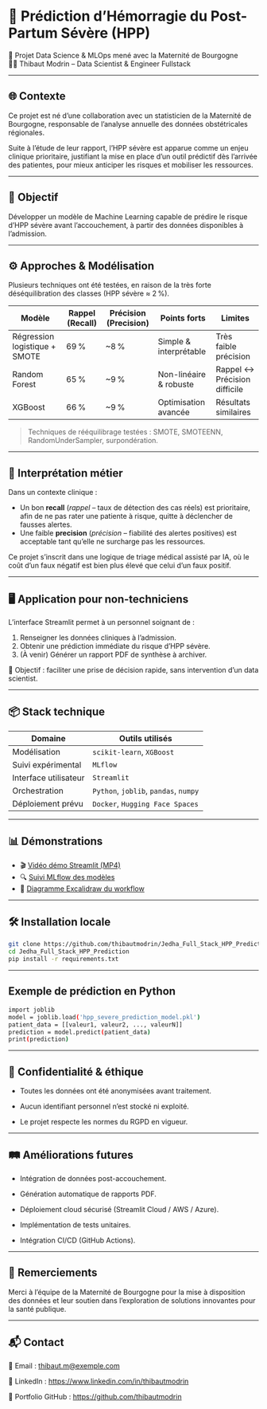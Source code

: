 # 🧠 Prédiction d’Hémorragie du Post-Partum Sévère (HPP)

🌟 Projet Data Science & MLOps mené avec la Maternité de Bourgogne  
👨‍💻 Thibaut Modrin – Data Scientist & Engineer Fullstack

---

## 🌐 Contexte

Ce projet est né d’une collaboration avec un statisticien de la Maternité de Bourgogne, responsable de l’analyse annuelle des données obstétricales régionales.

Suite à l’étude de leur rapport, l’HPP sévère est apparue comme un enjeu clinique prioritaire, justifiant la mise en place d’un outil prédictif dès l’arrivée des patientes, pour mieux anticiper les risques et mobiliser les ressources.

---

## 🎯 Objectif

Développer un modèle de Machine Learning capable de prédire le risque d’HPP sévère avant l’accouchement, à partir des données disponibles à l’admission.

---

## ⚙️ Approches & Modélisation

Plusieurs techniques ont été testées, en raison de la très forte déséquilibration des classes (HPP sévère ≈ 2 %).

| Modèle                        | Rappel (Recall) | Précision (Precision) | Points forts               | Limites                        |
|------------------------------|------------------|------------------------|----------------------------|--------------------------------|
| Régression logistique + SMOTE | 69 %             | ~8 %                   | Simple & interprétable     | Très faible précision          |
| Random Forest                 | 65 %             | ~9 %                   | Non-linéaire & robuste     | Rappel ↔ Précision difficile   |
| XGBoost                       | 66 %             | ~9 %                   | Optimisation avancée       | Résultats similaires           |

> Techniques de rééquilibrage testées : SMOTE, SMOTEENN, RandomUnderSampler, surpondération.

---

## 📌 Interprétation métier

Dans un contexte clinique :

- Un bon **recall** (*rappel* – taux de détection des cas réels) est prioritaire, afin de ne pas rater une patiente à risque, quitte à déclencher de fausses alertes.
- Une faible **precision** (*précision* – fiabilité des alertes positives) est acceptable tant qu’elle ne surcharge pas les ressources.

Ce projet s’inscrit dans une logique de triage médical assisté par IA, où le coût d’un faux négatif est bien plus élevé que celui d’un faux positif.

---

## 🖥️ Application pour non-techniciens

L’interface Streamlit permet à un personnel soignant de :

1. Renseigner les données cliniques à l’admission.
2. Obtenir une prédiction immédiate du risque d’HPP sévère.
3. (À venir) Générer un rapport PDF de synthèse à archiver.

🎯 Objectif : faciliter une prise de décision rapide, sans intervention d’un data scientist.

---

## 📦 Stack technique

| Domaine              | Outils utilisés                            |
|----------------------|--------------------------------------------|
| Modélisation         | `scikit-learn`, `XGBoost`                  |
| Suivi expérimental   | `MLflow`                                   |
| Interface utilisateur| `Streamlit`                                |
| Orchestration        | `Python`, `joblib`, `pandas`, `numpy`      |
| Déploiement prévu    | `Docker`, `Hugging Face Spaces`            |

---

## 📊 Démonstrations

- 🎬 [Vidéo démo Streamlit (MP4)](https://github.com/thibautmodrin/Jedha_Full_Stack_HPP_Prediction/blob/main/03_Streamlit/Demo_Streamlit_HPP_Prediction.mp4)
- 🔍 [Suivi MLflow des modèles](https://thibautmodrin-mlflow.hf.space/)
- 🧩 [Diagramme Excalidraw du workflow](https://excalidraw.com/#json=rnFRCGx3gE_yHOTYRAbOv,cYMyt0FhFy2jG_s2-aF4bw)

---

## 🛠️ Installation locale

```bash
git clone https://github.com/thibautmodrin/Jedha_Full_Stack_HPP_Prediction.git
cd Jedha_Full_Stack_HPP_Prediction
pip install -r requirements.txt
```
---

## Exemple de prédiction en Python
```bash
import joblib
model = joblib.load('hpp_severe_prediction_model.pkl')
patient_data = [[valeur1, valeur2, ..., valeurN]]
prediction = model.predict(patient_data)
print(prediction)
```
---

## 🔐 Confidentialité & éthique
- Toutes les données ont été anonymisées avant traitement.

- Aucun identifiant personnel n’est stocké ni exploité.

- Le projet respecte les normes du RGPD en vigueur.

---

## 🛤️ Améliorations futures
- Intégration de données post-accouchement.

- Génération automatique de rapports PDF.

- Déploiement cloud sécurisé (Streamlit Cloud / AWS / Azure).

- Implémentation de tests unitaires.

- Intégration CI/CD (GitHub Actions).

---

## 🙏 Remerciements
Merci à l’équipe de la Maternité de Bourgogne pour la mise à disposition des données et leur soutien dans l’exploration de solutions innovantes pour la santé publique.

---

## 📬 Contact
📧 Email : thibaut.m@exemple.com

🔗 LinkedIn : https://www.linkedin.com/in/thibautmodrin

🧰 Portfolio GitHub : https://github.com/thibautmodrin
